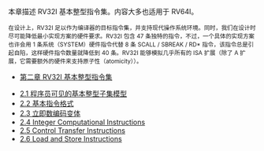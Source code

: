 本章描述 RV32I 基本整型指令集。内容大多也适用于 RV64I。

<small>
在设计上，RV32I 足以作为编译器的目标指令集，并支持现代操作系统环境。同时，我们在设计时尽可能降低最小实现方案的硬件要求。RV32I 包含 47 条独特的指令，不过，一个具体的实现方案也许会用 1 条系统（SYSTEM）硬件指令代替 8 条 SCALL / SBREAK / RD* 指令，该指令总是引起自陷，这样硬件指令数量就降低到 40 条。RV32I 能够模拟几乎所有的 ISA 扩展（除了 A 扩展，它需要额外的硬件来支持原子性（atomicity））。
</small>

* [第二章 RV32I 基本整型指令集](README.md)
 - [2.1 程序员可见的基本整型子集模型](programmers-model.md)
 - [2.2 基本指令格式](base-instr-formats.md)
 - [2.3 立即数编码变体](imm-encoding-vars.md)
 - [2.4 Integer Computational Instructions](int-comp-instrs.md)
 - [2.5 Control Transfer Instructions](ctrl-tran-instrs.md)
 - [2.6 Load and Store Instructions](load-store-instrs.md)